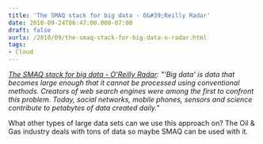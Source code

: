 ```yaml
---
title: 'The SMAQ stack for big data - O&#39;Reilly Radar'
date: 2010-09-24T06:47:00.000-07:00
draft: false
xurlx: /2010/09/the-smaq-stack-for-big-data-o-radar.html
tags: 
- Cloud
---
```


[_The SMAQ stack for big data - O'Reilly Radar_](http://radar.oreilly.com/2010/09/the-smaq-stack-for-big-data.html)_: "'Big data' is data that becomes large enough that it cannot be processed using conventional methods. Creators of web search engines were among the first to confront this problem. Today, social networks, mobile phones, sensors and science contribute to petabytes of data created daily."_

What other types of large data sets can we use this approach on? The Oil & Gas industry deals with tons of data so maybe SMAQ can be used with it.